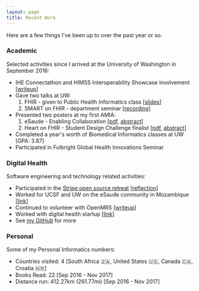 ```yaml
---
layout: page
title: Recent Work
---
```


Here are a few things I've been up to over the past year or so.


### Academic

Selected activities since I arrived at the University of Washington in September 2016:

* IHE Connectathon and HIMSS Interoperability Showcase involvement [[writeup](https://samarium.cirg.washington.edu/HIMSS/)]
* Gave two talks at UW:
    1. FHIR - given to Public Health Informatics class [[slides](https://psb.re/fhir-talk)]
    2. SMART on FHIR - department seminar [[recording](https://psb.re/fhir-bime590)]
* Presented two posters at my first AMIA:
    1. eSaude - Enabling Collaboration [[pdf](/public/publications/posters/2017-amia-esaude.pdf), [abstract](https://psb.re/amia17-esaude)]
    2. Heart on FHIR - Student Design Challenge finalist [[pdf](/public/publications/posters/2017-amia-student-design-challenge.pdf), [abstract](https://psb.re/amia17-hof)]
* Completed a year's worth of Biomedical Informatics classes at UW [GPA: 3.87]
* Participated in Fulbright Global Health Innovations Seminar

### Digital Health

Software engineering and technology related activities:

* Participated in the [Stripe open source retreat](https://stripe.com/blog/open-source-retreat-2016-grantees) [[reflection](https://psbrandt.io/2016/02/20/first-month-at-stripe/)]
* Worked for UCSF and UW on the eSaude community in Mozambique [[link](http://www.esaude.org/)]
* Continued to volunteer with OpenMRS [[writeup](https://psb.re/omrs-vom)]
* Worked with digital health startup [[link](https://commure.com/)]
* See [my GitHub](https://github.com/psbrandt) for more


### Personal

Some of my Personal Informatics numbers:

* Countries visited: 4 [South Africa 🇿🇦, United States 🇺🇸, Canada 🇨🇦, Croatia 🇭🇷]
* Books Read: 22 [Sep 2016 - Nov 2017]
* Distance run: 412.27km (261.77mi) [Sep 2016 - Nov 2017]
